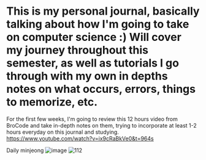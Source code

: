 # This is my personal journal, basically talking about how I'm going to take on computer science :) Will cover my journey throughout this semester, as well as tutorials I go through with my own in depths notes on what occurs, errors, things to memorize, etc.


For the first few weeks, I'm going to review this 12 hours video from BroCode and take in-depth notes on them, trying to incorporate at least 1-2 hours everyday on this journal and studying. 
https://www.youtube.com/watch?v=ix9cRaBkVe0&t=964s

Daily minjeong
![image](https://github.com/user-attachments/assets/dd65043f-b1af-4f0a-9876-7397f2db5431)
![112](https://github.com/user-attachments/assets/df4fecd3-169c-4c7d-b707-fcb2fe66750c)

